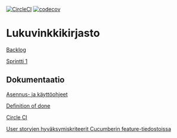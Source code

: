 [![CircleCI](https://circleci.com/gh/tommise/lukuvinkkikirjasto.svg?style=svg)](https://circleci.com/gh/tommise/lukuvinkkikirjasto)
[![codecov](https://codecov.io/gh/tommise/lukuvinkkikirjasto/branch/master/graph/badge.svg)](https://codecov.io/gh/tommise/lukuvinkkikirjasto)

# Lukuvinkkikirjasto

[Backlog](https://docs.google.com/spreadsheets/d/1UMzBbBumxvwz7_kkdy7kEW3knXUErZN63khtOkXKNxQ/edit#gid=1)

[Sprintti 1](https://docs.google.com/spreadsheets/d/1UMzBbBumxvwz7_kkdy7kEW3knXUErZN63khtOkXKNxQ/edit#gid=0) 

## Dokumentaatio

[Asennus- ja käyttöohjeet](https://github.com/tommise/lukuvinkkikirjasto/blob/master/documentation/user_instructions.md)

[Definition of done](https://github.com/tommise/lukuvinkkikirjasto/blob/master/documentation/definition_of_done.md)

[Circle CI](https://circleci.com/gh/tommise/lukuvinkkikirjasto)

[User storyjen hyväksymiskriteerit Cucumberin feature-tiedostoissa](https://github.com/tommise/lukuvinkkikirjasto/tree/master/src/test/resources/lukuvinkkikirjasto)

